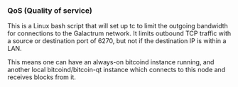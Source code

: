 ### QoS (Quality of service) ###

This is a Linux bash script that will set up tc to limit the outgoing bandwidth for connections to the Galactrum network. It limits outbound TCP traffic with a source or destination port of 6270, but not if the destination IP is within a LAN.

This means one can have an always-on bitcoind instance running, and another local bitcoind/bitcoin-qt instance which connects to this node and receives blocks from it.
